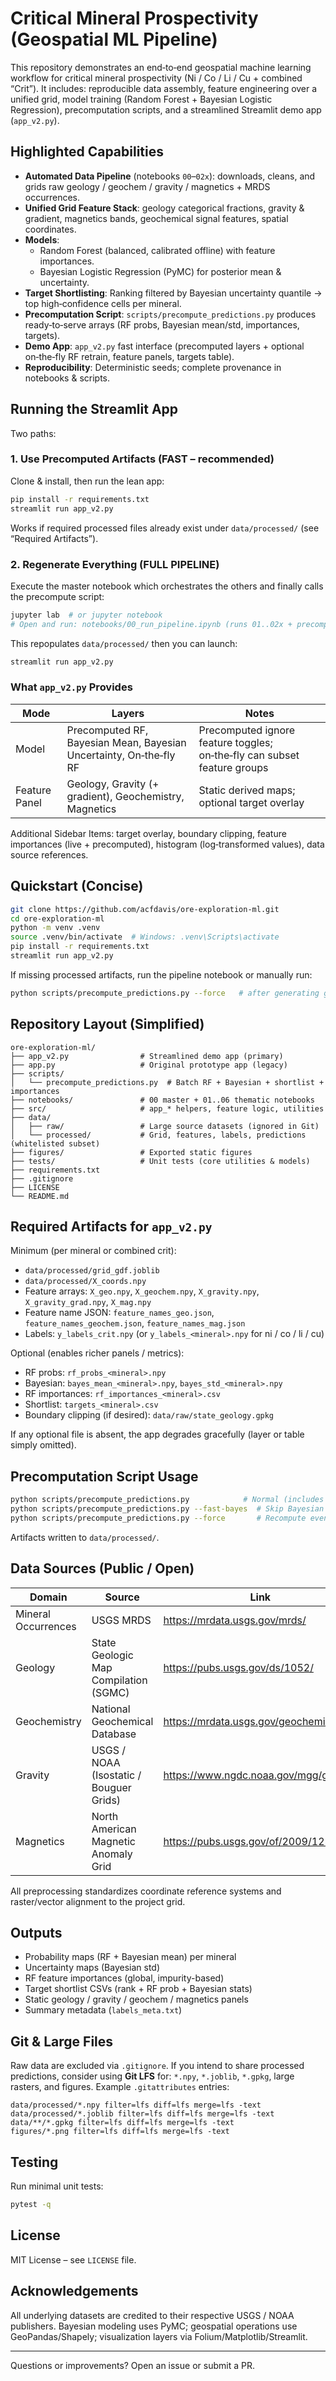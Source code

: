 # Critical Mineral Prospectivity (Geospatial ML Pipeline)

This repository demonstrates an end‑to‑end geospatial machine learning workflow for critical mineral prospectivity (Ni / Co / Li / Cu + combined “Crit”). It includes: reproducible data assembly, feature engineering over a unified grid, model training (Random Forest + Bayesian Logistic Regression), precomputation scripts, and a streamlined Streamlit demo app (`app_v2.py`).

## Highlighted Capabilities

- **Automated Data Pipeline** (notebooks `00`–`02x`): downloads, cleans, and grids raw geology / geochem / gravity / magnetics + MRDS occurrences.
- **Unified Grid Feature Stack**: geology categorical fractions, gravity & gradient, magnetics bands, geochemical signal features, spatial coordinates.
- **Models**:
   - Random Forest (balanced, calibrated offline) with feature importances.
   - Bayesian Logistic Regression (PyMC) for posterior mean & uncertainty.
- **Target Shortlisting**: Ranking filtered by Bayesian uncertainty quantile → top high‑confidence cells per mineral.
- **Precomputation Script**: `scripts/precompute_predictions.py` produces ready‑to‑serve arrays (RF probs, Bayesian mean/std, importances, targets).
- **Demo App**: `app_v2.py` fast interface (precomputed layers + optional on‑the‑fly RF retrain, feature panels, targets table).
- **Reproducibility**: Deterministic seeds; complete provenance in notebooks & scripts.

## Running the Streamlit App

Two paths:

### 1. Use Precomputed Artifacts (FAST – recommended)
Clone & install, then run the lean app:

```bash
pip install -r requirements.txt
streamlit run app_v2.py
```

Works if required processed files already exist under `data/processed/` (see “Required Artifacts”).

### 2. Regenerate Everything (FULL PIPELINE)
Execute the master notebook which orchestrates the others and finally calls the precompute script:

```bash
jupyter lab  # or jupyter notebook
# Open and run: notebooks/00_run_pipeline.ipynb (runs 01..02x + precompute)
```

This repopulates `data/processed/` then you can launch:

```bash
streamlit run app_v2.py
```

### What `app_v2.py` Provides

| Mode | Layers | Notes |
|------|--------|-------|
| Model | Precomputed RF, Bayesian Mean, Bayesian Uncertainty, On‑the‑fly RF | Precomputed ignore feature toggles; on‑the‑fly can subset feature groups |
| Feature Panel | Geology, Gravity (+ gradient), Geochemistry, Magnetics | Static derived maps; optional target overlay |

Additional Sidebar Items: target overlay, boundary clipping, feature importances (live + precomputed), histogram (log‑transformed values), data source references.

## Quickstart (Concise)

```bash
git clone https://github.com/acfdavis/ore-exploration-ml.git
cd ore-exploration-ml
python -m venv .venv
source .venv/bin/activate  # Windows: .venv\Scripts\activate
pip install -r requirements.txt
streamlit run app_v2.py
```

If missing processed artifacts, run the pipeline notebook or manually run:

```bash
python scripts/precompute_predictions.py --force   # after generating grid + features + labels
```

## Repository Layout (Simplified)

```text
ore-exploration-ml/
├── app_v2.py                # Streamlined demo app (primary)
├── app.py                   # Original prototype app (legacy)
├── scripts/
│   └── precompute_predictions.py  # Batch RF + Bayesian + shortlist + importances
├── notebooks/               # 00 master + 01..06 thematic notebooks
├── src/                     # app_* helpers, feature logic, utilities
├── data/
│   ├── raw/                 # Large source datasets (ignored in Git)
│   └── processed/           # Grid, features, labels, predictions (whitelisted subset)
├── figures/                 # Exported static figures
├── tests/                   # Unit tests (core utilities & models)
├── requirements.txt
├── .gitignore
├── LICENSE
└── README.md
```

## Required Artifacts for `app_v2.py`

Minimum (per mineral or combined crit):

- `data/processed/grid_gdf.joblib`
- `data/processed/X_coords.npy`
- Feature arrays: `X_geo.npy`, `X_geochem.npy`, `X_gravity.npy`, `X_gravity_grad.npy`, `X_mag.npy`
- Feature name JSON: `feature_names_geo.json`, `feature_names_geochem.json`, `feature_names_mag.json`
- Labels: `y_labels_crit.npy` (or `y_labels_<mineral>.npy` for ni / co / li / cu)

Optional (enables richer panels / metrics):

- RF probs: `rf_probs_<mineral>.npy`
- Bayesian: `bayes_mean_<mineral>.npy`, `bayes_std_<mineral>.npy`
- RF importances: `rf_importances_<mineral>.csv`
- Shortlist: `targets_<mineral>.csv`
- Boundary clipping (if desired): `data/raw/state_geology.gpkg`

If any optional file is absent, the app degrades gracefully (layer or table simply omitted).

## Precomputation Script Usage

```bash
python scripts/precompute_predictions.py            # Normal (includes Bayesian)
python scripts/precompute_predictions.py --fast-bayes  # Skip Bayesian + fewer RF trees
python scripts/precompute_predictions.py --force       # Recompute even if outputs exist
```

Artifacts written to `data/processed/`.

## Data Sources (Public / Open)

| Domain | Source | Link |
|--------|--------|------|
| Mineral Occurrences | USGS MRDS | <https://mrdata.usgs.gov/mrds/> |
| Geology | State Geologic Map Compilation (SGMC) | <https://pubs.usgs.gov/ds/1052/> |
| Geochemistry | National Geochemical Database | <https://mrdata.usgs.gov/geochemistry/> |
| Gravity | USGS / NOAA (Isostatic / Bouguer Grids) | <https://www.ngdc.noaa.gov/mgg/gravity/> |
| Magnetics | North American Magnetic Anomaly Grid | <https://pubs.usgs.gov/of/2009/1258/> |

All preprocessing standardizes coordinate reference systems and raster/vector alignment to the project grid.

## Outputs

- Probability maps (RF + Bayesian mean) per mineral
- Uncertainty maps (Bayesian std)
- RF feature importances (global, impurity-based)
- Target shortlist CSVs (rank + RF prob + Bayesian stats)
- Static geology / gravity / geochem / magnetics panels
- Summary metadata (`labels_meta.txt`)

## Git & Large Files

Raw data are excluded via `.gitignore`. If you intend to share processed predictions, consider using **Git LFS** for: `*.npy`, `*.joblib`, `*.gpkg`, large rasters, and figures. Example `.gitattributes` entries:

```text
data/processed/*.npy filter=lfs diff=lfs merge=lfs -text
data/processed/*.joblib filter=lfs diff=lfs merge=lfs -text
data/**/*.gpkg filter=lfs diff=lfs merge=lfs -text
figures/*.png filter=lfs diff=lfs merge=lfs -text
```

## Testing

Run minimal unit tests:
 
```bash
pytest -q
```

## License

MIT License – see `LICENSE` file.

## Acknowledgements

All underlying datasets are credited to their respective USGS / NOAA publishers. Bayesian modeling uses PyMC; geospatial operations use GeoPandas/Shapely; visualization layers via Folium/Matplotlib/Streamlit.

---
Questions or improvements? Open an issue or submit a PR.


